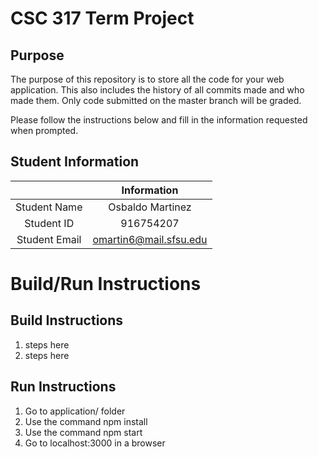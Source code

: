 # CSC 317 Term Project

## Purpose

The purpose of this repository is to store all the code for your web application. This also includes the history of all commits made and who made them. Only code submitted on the master branch will be graded.

Please follow the instructions below and fill in the information requested when prompted.

## Student Information

|               | Information            |
|:-------------:|:-------------:         |
| Student Name  | Osbaldo Martinez       |
| Student ID    | 916754207              |
| Student Email | omartin6@mail.sfsu.edu |



# Build/Run Instructions

## Build Instructions
1. steps here
2. steps here

## Run Instructions
1. Go to application/ folder
2. Use the command npm install
3. Use the command npm start
4. Go to localhost:3000 in a browser